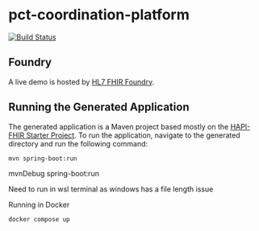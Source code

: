 # pct-coordination-platform

[![Build Status](https://ci.hl7.org/api/badges/HL7-DaVinci/pct-coordination-platform/status.svg)](https://ci.hl7.org/HL7-DaVinci/pct-coordination-platform)

## Foundry
A live demo is hosted by [HL7 FHIR Foundry](https://foundry.hl7.org/products/f2f338e7-883b-4836-b3bb-df9cd3f4d949).

## Running the Generated Application

The generated application is a Maven project based mostly on the [HAPI-FHIR Starter Project](https://github.com/hapifhir/hapi-fhir-jpaserver-starter).  To run the application, navigate to the generated directory and run the following command:

```
mvn spring-boot:run
```


mvnDebug spring-boot:run

Need to run in wsl terminal as windows has a file length issue


Running in Docker

```
docker compose up
```
